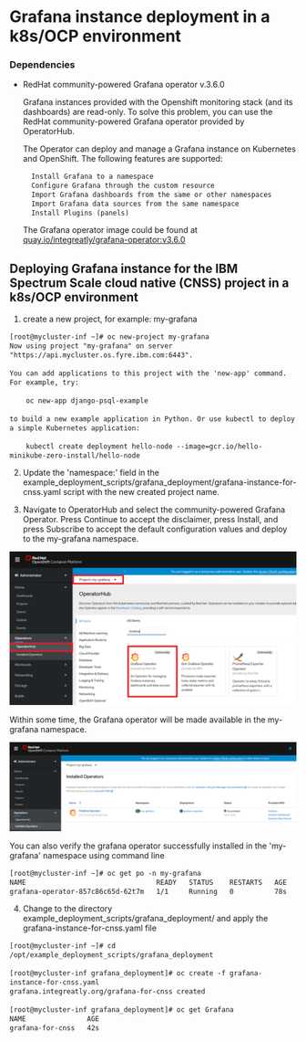 # Grafana instance deployment in a k8s/OCP environment



### Dependencies


- RedHat community-powered Grafana operator v.3.6.0

    Grafana instances provided with the Openshift monitoring stack (and its dashboards) are read-only. To solve this problem, you can use the RedHat community-powered Grafana operator provided by OperatorHub.

    The Operator can deploy and manage a Grafana instance on Kubernetes and OpenShift. The following features are supported:

        Install Grafana to a namespace
        Configure Grafana through the custom resource
        Import Grafana dashboards from the same or other namespaces
        Import Grafana data sources from the same namespace
        Install Plugins (panels)


    The Grafana operator image could be found at [quay.io/integreatly/grafana-operator:v3.6.0](https://quay.io/integreatly/grafana-operator:v3.6.0)



## Deploying Grafana instance for the IBM Spectrum Scale cloud native (CNSS) project in a k8s/OCP environment


1. create a new project, for example: my-grafana

```
[root@mycluster-inf ~]# oc new-project my-grafana
Now using project "my-grafana" on server "https://api.mycluster.os.fyre.ibm.com:6443".

You can add applications to this project with the 'new-app' command. For example, try:

    oc new-app django-psql-example

to build a new example application in Python. Or use kubectl to deploy a simple Kubernetes application:

    kubectl create deployment hello-node --image=gcr.io/hello-minikube-zero-install/hello-node

```


2. Update the 'namespace:' field in the example_deployment_scripts/grafana_deployment/grafana-instance-for-cnss.yaml script with the new created project name.


3. Navigate to OperatorHub and select the community-powered Grafana Operator. Press Continue to accept the disclaimer, press Install, and press Subscribe to accept the default configuration values and deploy to the my-grafana namespace.

![](/docs/operator_hub.png)


Within some time, the Grafana operator will be made available in the my-grafana namespace.

![](/docs/grafana-operator-installed.png)


You can also verify the grafana operator successfully installed in the 'my-grafana' namespace using command line

```
[root@mycluster-inf ~]# oc get po -n my-grafana
NAME                                READY   STATUS    RESTARTS   AGE
grafana-operator-857c86c65d-62t7m   1/1     Running   0          78s

```


4. Change to the directory example_deployment_scripts/grafana_deployment/ and apply the grafana-instance-for-cnss.yaml file

```
[root@mycluster-inf ~]# cd /opt/example_deployment_scripts/grafana_deployment

[root@mycluster-inf grafana_deployment]# oc create -f grafana-instance-for-cnss.yaml
grafana.integreatly.org/grafana-for-cnss created

[root@mycluster-inf grafana_deployment]# oc get Grafana
NAME               AGE
grafana-for-cnss   42s

```
